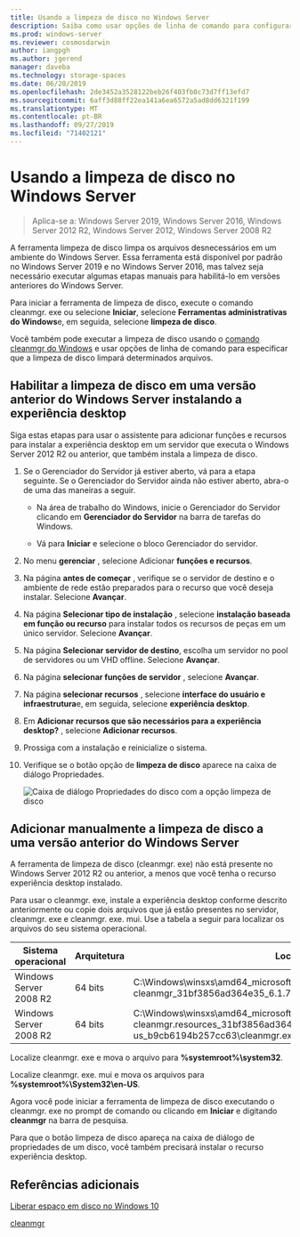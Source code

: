 ```yaml
---
title: Usando a limpeza de disco no Windows Server
description: Saiba como usar opções de linha de comando para configurar a ferramenta de limpeza de disco (cleanmgr. exe) para limpar automaticamente determinados arquivos.
ms.prod: windows-server
ms.reviewer: cosmosdarwin
author: iangpgh
ms.author: jgerend
manager: daveba
ms.technology: storage-spaces
ms.date: 06/20/2019
ms.openlocfilehash: 2de3452a3528122beb26f403fb0c73d7ff13efd7
ms.sourcegitcommit: 6aff3d88ff22ea141a6ea6572a5ad8dd6321f199
ms.translationtype: MT
ms.contentlocale: pt-BR
ms.lasthandoff: 09/27/2019
ms.locfileid: "71402121"
---
```

# <a name="using-disk-cleanup-on-windows-server"></a>Usando a limpeza de disco no Windows Server

> Aplica-se a: Windows Server 2019, Windows Server 2016, Windows Server 2012 R2, Windows Server 2012, Windows Server 2008 R2

A ferramenta limpeza de disco limpa os arquivos desnecessários em um ambiente do Windows Server. Essa ferramenta está disponível por padrão no Windows Server 2019 e no Windows Server 2016, mas talvez seja necessário executar algumas etapas manuais para habilitá-lo em versões anteriores do Windows Server.

Para iniciar a ferramenta de limpeza de disco, execute o comando cleanmgr. exe ou selecione **Iniciar**, selecione **Ferramentas administrativas do Windows**e, em seguida, selecione **limpeza de disco**.

Você também pode executar a limpeza de disco usando o [comando cleanmgr do Windows](../../administration/windows-commands/cleanmgr.md) e usar opções de linha de comando para especificar que a limpeza de disco limpará determinados arquivos.

## <a name="enable-disk-cleanup-on-an-earlier-version-of-windows-server-by-installing-the-desktop-experience"></a>Habilitar a limpeza de disco em uma versão anterior do Windows Server instalando a experiência desktop

Siga estas etapas para usar o assistente para adicionar funções e recursos para instalar a experiência desktop em um servidor que executa o Windows Server 2012 R2 ou anterior, que também instala a limpeza de disco.

1. Se o Gerenciador do Servidor já estiver aberto, vá para a etapa seguinte. Se o Gerenciador do Servidor ainda não estiver aberto, abra-o de uma das maneiras a seguir.

   - Na área de trabalho do Windows, inicie o Gerenciador do Servidor clicando em **Gerenciador do Servidor** na barra de tarefas do Windows.

   - Vá para **Iniciar** e selecione o bloco Gerenciador do servidor.

1. No menu **gerenciar** , selecione Adicionar **funções e recursos**.

1. Na página **antes de começar** , verifique se o servidor de destino e o ambiente de rede estão preparados para o recurso que você deseja instalar. Selecione **Avançar**.

1. Na página **Selecionar tipo de instalação** , selecione **instalação baseada em função ou recurso** para instalar todos os recursos de peças em um único servidor. Selecione **Avançar**.

1. Na página **Selecionar servidor de destino**, escolha um servidor no pool de servidores ou um VHD offline. Selecione **Avançar**.

1. Na página **selecionar funções de servidor** , selecione **Avançar**.

1. Na página **selecionar recursos** , selecione **interface do usuário e infraestrutura**e, em seguida, selecione **experiência desktop**.

1. Em **Adicionar recursos que são necessários para a experiência desktop?** , selecione **Adicionar recursos**.

1. Prossiga com a instalação e reinicialize o sistema.

1. Verifique se o botão opção de **limpeza de disco** aparece na caixa de diálogo Propriedades.

   ![Caixa de diálogo Propriedades do disco com a opção limpeza de disco](media/diskpropswcleanup.png)

## <a name="manually-add-disk-cleanup-to-an-earlier-version-of-windows-server"></a>Adicionar manualmente a limpeza de disco a uma versão anterior do Windows Server

A ferramenta de limpeza de disco (cleanmgr. exe) não está presente no Windows Server 2012 R2 ou anterior, a menos que você tenha o recurso experiência desktop instalado.

Para usar o cleanmgr. exe, instale a experiência desktop conforme descrito anteriormente ou copie dois arquivos que já estão presentes no servidor, cleanmgr. exe e cleanmgr. exe. mui. Use a tabela a seguir para localizar os arquivos do seu sistema operacional.

| Sistema operacional  | Arquitetura  | Localização do arquivo  |
| ----------------- | -------------- | --------------- |
| Windows Server 2008 R2 | 64 bits | C:\Windows\winsxs\amd64_microsoft-windows-cleanmgr_31bf3856ad364e35_6.1.7600.16385_none_c9392808773cd7da\cleanmgr.exe 
| Windows Server 2008 R2 | 64 bits | C:\Windows\winsxs\amd64_microsoft-windows-cleanmgr.resources_31bf3856ad364e35_6.1.7600.16385_en-us_b9cb6194b257cc63\cleanmgr.exe.mui |

Localize cleanmgr. exe e mova o arquivo para **%systemroot%\system32**.

Localize cleanmgr. exe. mui e mova os arquivos para **%systemroot%\System32\en-US**.

Agora você pode iniciar a ferramenta de limpeza de disco executando o cleanmgr. exe no prompt de comando ou clicando em **Iniciar** e digitando **cleanmgr** na barra de pesquisa.

Para que o botão limpeza de disco apareça na caixa de diálogo de propriedades de um disco, você também precisará instalar o recurso experiência desktop.

## <a name="additional-references"></a>Referências adicionais

[Liberar espaço em disco no Windows 10](https://support.microsoft.com/en-us/help/12425/windows-10-free-up-drive-space)

[cleanmgr](../../administration/windows-commands/cleanmgr.md)
